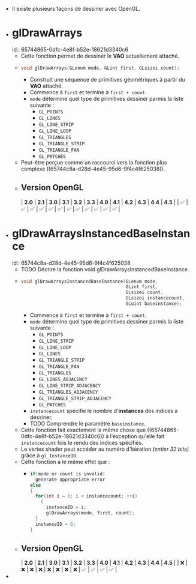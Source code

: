 - Il existe plusieurs façons de dessiner avec OpenGL.
- # glDrawArrays
  id:: 65744865-0dfc-4e8f-b52e-18621d3340c6
	- Cette fonction permet de dessiner le **VAO** actuellement attaché.
	- ```c
	  void glDrawArrays(GLenum mode, GLint first, GLsizei count);
	  ```
		- Construit une séquence de primitives géométriques à partir du **VAO** attaché.
		- Commence à `first` et termine à `first + count`.
		- `mode` détermine quel type de primitives dessiner parmis la liste suivante :
			- `GL_POINTS`
			- `GL_LINES`
			- `GL_LINE_STRIP`
			- `GL_LINE_LOOP`
			- `GL_TRIANGLES`
			- `GL_TRIANGLE_STRIP`
			- `GL_TRIANGLE_FAN`
			- `GL_PATCHES`
	- Peut-être perçue comme un raccourci vers la fonction plus complexe ((65744c8a-d28d-4e45-95d6-9f4c4f625038)).
	- ## Version OpenGL
	  | **2.0** | **2.1** | **3.0** | **3.1** | **3.2** | **3.3** | **4.0** | **4.1** | **4.2** | **4.3** | **4.4** | **4.5** |
	  | ✅ | ✅ | ✅ | ✅ | ✅ | ✅ | ✅ | ✅ | ✅ | ✅ | ✅ | ✅ |
- # glDrawArraysInstancedBaseInstance
  id:: 65744c8a-d28d-4e45-95d6-9f4c4f625038
	- TODO Décrire la fonction void glDrawArraysInstancedBaseInstance.
	- ```c
	  void glDrawArraysInstancedBaseInstance(GLenum mode,
	                                         GLint first,
	                                         GLsizei count,
	                                         GLsizei instancecount,
	                                         GLuint baseinstance);
	  ```
		- Commence à `first` et termine à `first + count`.
		- `mode` détermine quel type de primitives dessiner parmis la liste suivante :
			- `GL_POINTS`
			- `GL_LINE_STRIP`
			- `GL_LINE_LOOP`
			- `GL_LINES`
			- `GL_TRIANGLE_STRIP`
			- `GL_TRIANGLE_FAN`
			- `GL_TRIANGLES`
			- `GL_LINES_ADJACENCY`
			- `GL_LINE_STRIP_ADJACENCY`
			- `GL_TRIANGLES_ADJACENCY`
			- `GL_TRIANGLE_STRIP_ADJACENCY`
			- `GL_PATCHES`
		- `instancecount` spécifie le nombre d'**instances** des indices à dessiner.
		- TODO Comprendre le paramètre `baseinstance`.
	- Cette fonction fait exactement la même chose que ((65744865-0dfc-4e8f-b52e-18621d3340c6)) à l'exception qu'elle fait `instancecount` fois le rendu des indices spécifiés.
	- Le vertex shader peut accéder au numéro d'itération *(entier 32 bits)* grâce à `gl_InstanceID`.
	- Cette fonction a le même effet que :
		- ```c
		  if(mode or count is invalid)
		  	generate appropriate error
		  else
		  {
		  	for(int i = 0; i < instancecount; ++i)
		      {
		  		instanceID = i;
		  		glDrawArrays(mode, first, count);
		  	}
		  	instanceID = 0;
		  }
		  ```
	- ## Version OpenGL
	  | **2.0** | **2.1** | **3.0** | **3.1** | **3.2** | **3.3** | **4.0** | **4.1** | **4.2** | **4.3** | **4.4** | **4.5** |
	  | ❌ | ❌ | ❌ | ❌ | ❌ | ❌ | ❌ | ❌ | ✅ | ✅ | ✅ | ✅ |
-
